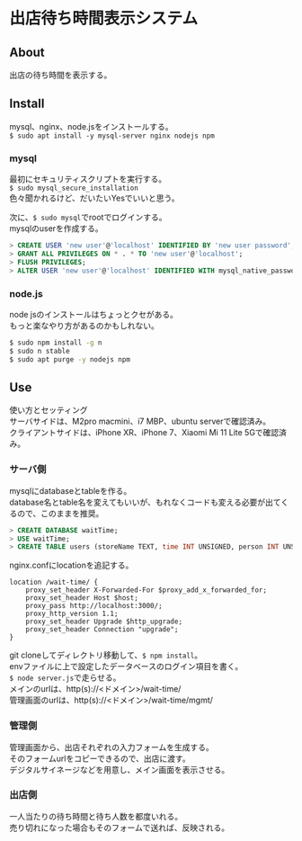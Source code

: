 # 出店待ち時間表示システム
## About
出店の待ち時間を表示する。  

## Install
mysql、nginx、node.jsをインストールする。  
`$ sudo apt install -y mysql-server nginx nodejs npm`

### mysql
最初にセキュリティスクリプトを実行する。  
`$ sudo mysql_secure_installation`  
色々聞かれるけど、だいたいYesでいいと思う。  

次に、`$ sudo mysql`でrootでログインする。  
mysqlのuserを作成する。  
```sql
> CREATE USER 'new user'@'localhost' IDENTIFIED BY 'new user password';
> GRANT ALL PRIVILEGES ON * . * TO 'new user'@'localhost';
> FLUSH PRIVILEGES;
> ALTER USER 'new user'@'localhost' IDENTIFIED WITH mysql_native_password BY 'new user password';
```

### node.js
node jsのインストールはちょっとクセがある。  
もっと楽なやり方があるのかもしれない。  
```sh
$ sudo npm install -g n
$ sudo n stable
$ sudo apt purge -y nodejs npm
```

## Use
使い方とセッティング  
サーバサイドは、M2pro macmini、i7 MBP、ubuntu serverで確認済み。  
クライアントサイドは、iPhone XR、iPhone 7、Xiaomi Mi 11 Lite 5Gで確認済み。  
### サーバ側
mysqlにdatabaseとtableを作る。  
database名とtable名を変えてもいいが、もれなくコードも変える必要が出てくるので、このままを推奨。  
```sql
> CREATE DATABASE waitTime;
> USE waitTime;
> CREATE TABLE users (storeName TEXT, time INT UNSIGNED, person INT UNSIGNED, total INT UNSIGNED, url TEXT, sellStatus TEXT);
```  
nginx.confにlocationを追記する。  
```nginx
location /wait-time/ {
    proxy_set_header X-Forwarded-For $proxy_add_x_forwarded_for;
    proxy_set_header Host $host;
    proxy_pass http://localhost:3000/;
    proxy_http_version 1.1;
    proxy_set_header Upgrade $http_upgrade;
    proxy_set_header Connection "upgrade";
}
```
git cloneしてディレクトリ移動して、`$ npm install`。  
envファイルに上で設定したデータベースのログイン項目を書く。  
`$ node server.js`で走らせる。  
メインのurlは、http(s)://<ドメイン>/wait-time/  
管理画面のurlは、http(s)://<ドメイン>/wait-time/mgmt/  
### 管理側
管理画面から、出店それぞれの入力フォームを生成する。  
そのフォームurlをコピーできるので、出店に渡す。  
デジタルサイネージなどを用意し、メイン画面を表示させる。  
### 出店側
一人当たりの待ち時間と待ち人数を都度いれる。  
売り切れになった場合もそのフォームで送れば、反映される。